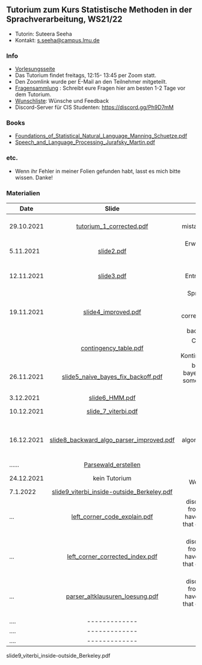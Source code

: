 ## Tutorium zum Kurs Statistische Methoden in der Sprachverarbeitung, WS21/22
- Tutorin: Suteera  Seeha 
- Kontakt: s.seeha@campus.lmu.de


### Info
- [Vorlesungsseite](https://www.cis.uni-muenchen.de/~schmid/lehre/StatNLP/)
- Das Tutorium findet freitags, 12:15- 13:45 per Zoom statt.
- Den Zoomlink wurde per E-Mail an den Teilnehmer mitgeteilt.
- [Fragensammlung](https://docs.google.com/presentation/d/1Ufc7QyfnynZ-dBXmhIReUs6-C-UVynyMUFlMhWCWCPw/edit?usp=sharing) : Schreibt eure Fragen hier am besten 1-2 Tage vor dem Tutorium.
- [Wunschliste](https://docs.google.com/document/d/1ciuLFUNBomMe9dkaJPgTvy8pP2o6zGmCcOve6N68-iE/edit?usp=sharing): Wünsche und Feedback
- Discord-Server für CIS Studenten: https://discord.gg/Ph9D7mM

### Books
- [Foundations_of_Statistical_Natural_Language_Manning_Schuetze.pdf](https://tutorium-statistische-methoden-2.github.io/winter2021_2022/Foundations_of_Statistical_Natural_Language_Manning_Schuetze.pdf)
- [Speech_and_Language_Processing_Jurafsky_Martin.pdf](https://tutorium-statistische-methoden-2.github.io/winter2021_2022/Speech_and_Language_Processing_Jurafsky_Martin.pdf)

### etc.
- Wenn ihr Fehler in meiner Folien gefunden habt, lasst es mich bitte wissen. Danke!

### Materialien

| Date       | Slide          | Note |
| ------------- |:-------------:| -----:|
|29.10.2021    | [tutorium_1_corrected.pdf](https://tutorium-statistische-methoden-2.github.io/winter2021_2022/tutorium_1_improved2.pdf)   | corrected mistakes on page 29, 40, 41     |
|5.11.2021    | [slide2.pdf](https://tutorium-statistische-methoden-2.github.io/winter2021_2022/slide2_improved.pdf)   |Erwartungswert, Varianz, Binomialtest      |
|12.11.2021   | [slide3.pdf](https://tutorium-statistische-methoden-2.github.io/winter2021_2022/slide3.pdf)   | Binomialtest, Entropie, Fragen beantworten    |
|19.11.2021   | [slide4_improved.pdf](https://tutorium-statistische-methoden-2.github.io/winter2021_2022/slide4_improved.pdf)  | Sprachmodelle, Backoff-Smoothing, corrected a minor mistake in backoff formula  |
|             | [contingency_table.pdf](https://tutorium-statistische-methoden-2.github.io/winter2021_2022/contingency_table.pdf)  | Chi-Quadrat-Test, Kontingenztabelle |
|26.11.2021   | [slide5_naive_bayes_fix_backoff.pdf](https://tutorium-statistische-methoden-2.github.io/winter2021_2022/slide5_naive_bayes_fix_backoff.pdf)  | backoff, naive bayes (corrected some mistakes in the slide)|
|3.12.2021   | [slide6_HMM.pdf](https://tutorium-statistische-methoden-2.github.io/winter2021_2022/slide6_HMM.pdf)  | HMM  |
|10.12.2021   | [slide_7_viterbi.pdf](https://tutorium-statistische-methoden-2.github.io/winter2021_2022/slide_7_viterbi.pdf)  | Viterbi, EM-Training  |
|16.12.2021   | [slide8_backward_algo_parser_improved.pdf](https://tutorium-statistische-methoden-2.github.io/winter2021_2022/slide8_backward_algo_parser_improved.pdf)    | forward, backward algorithm, parser, exams + suggestions    |
|......   | [Parsewald_erstellen](https://tutorium-statistische-methoden-2.github.io/winter2021_2022/parser_Parsewald_update.pdf)   | ......     |
|24.12.2021   | kein Tutorium  | Frohe Weihnachten!🎄  |
| 7.1.2022 |[slide9_viterbi_inside-outside_Berkeley.pdf](https://tutorium-statistische-methoden-2.github.io/winter2021_2022/slide9_viterbi_inside-outside_Berkeley.pdf)| -----|
| ...|[left_corner_code_explain.pdf](https://tutorium-statistische-methoden-2.github.io/winter2021_2022/left_corner_code_explain.pdf)| disclaimer: slide from last year. I haven't checked that everything is correct|
| ... |[left_corner_corrected_index.pdf](https://tutorium-statistische-methoden-2.github.io/winter2021_2022/left_corner_corrected_index.pdf)|disclaimer: slide from last year. I haven't checked that everything is correct|
| ...|[parser_altklausuren_loesung.pdf](https://tutorium-statistische-methoden-2.github.io/winter2021_2022/parser_altklausuren_loesung.pdf)| disclaimer: slide from last year. I haven't checked that everything is correct|
| .... |-------------| -----|
| .... |-------------| -----|
| .... |-------------| -----|



slide9_viterbi_inside-outside_Berkeley.pdf

